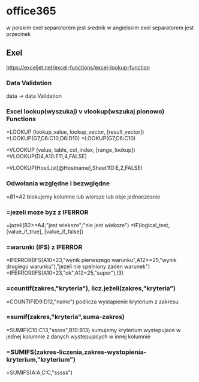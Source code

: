 # office365
w polskim exel separotorem jest srednik
w angielskim exel separatorem jest przecinek

## Exel
https://exceljet.net/excel-functions/excel-lookup-function

### Data Validation
data -> data Validation

### Excel lookup(wyszukaj) v vlookup(wszukaj pionowo) Functions
=LOOKUP (lookup_value, lookup_vector, [result_vector])
=LOOKUP(G7,C6:C10,D6:D10)
=LOOKUP(G7,C6:C10)

=VLOOKUP (value, table, col_index, [range_lookup])
=VLOOKUP(D4,A10:E11,4,FALSE)

=VLOOKUP(HostList[@Hostname],Sheet1!D:E,2,FALSE)

### Odwołania względne i bezwględne
=$B$1*$A$2
blokujemy kolumne lub wiersze lub obje jednoczesnie

### =jezeli moze byz z IFERROR
=jazeli(B2>=A4;"jest wieksze";"nie jest wieksze")
=IF(logical_test, [value_if_true], [value_if_false])

### =warunki (IFS) z IFERROR
=IFERROR(IFS(A10=23,"wynik pierwszego warunku",A12>=25,"wynik drugiego warunku"),"jezeli nie spelniony zaden warunek")
=IFERROR(IFS(A10=23,"ok",A12=25,"super"),I3)

### =countif(zakres,"kryteria"), licz.jeżeli(zakres,"kryteria")
=COUNTIF(D9:D12,"name")
podlicza wystapienie kryterium z zakresu

### =sumif(zakres,"kryteria",suma-zakres)
=SUMIF(C10:C13,"sssss",B10:B13)
sumujemy kryterium wystepujace w jednej kolumnie z danych wystepujacych w innej kolumnie

### =SUMIFS(zakres-liczenia,zakres-wystopienia-kryterium,"kryterium")
=SUMIFS(A:A,C:C,"sssss")
